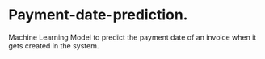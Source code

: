 # Payment-date-prediction.
Machine Learning Model to predict the payment date of an invoice when it gets created in the system. 
